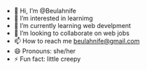 - 👋 Hi, I’m @Beulahnife
- 👀 I’m interested in learnimg
- 🌱 I’m currently learning web develpment
- 💞️ I’m looking to collaborate on web jobs
- 📫 How to reach me beulahnife@gmail.com
- 😄 Pronouns: she/her
- ⚡ Fun fact: little creepy

<!---
Beulahnife/Beulahnife is a ✨ special ✨ repository because its `README.md` (this file) appears on your GitHub profile.
You can click the Preview link to take a look at your changes.
--->
